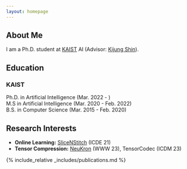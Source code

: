 ```yaml
---
layout: homepage
---
```


## About Me

I am a Ph.D. student at [KAIST](https://kaist.ac.kr/kr/) AI (Advisor: [Kijung Shin](https://kijungs.github.io/)).

## Education
### KAIST
Ph.D. in Artificial Intelligence (Mar. 2022 - )<br>
M.S in Artificial Intelligence (Mar. 2020 - Feb. 2022)<br>
B.S. in Computer Science (Mar. 2015 - Feb. 2020)

## Research Interests

- **Online Learning:** [SliceNStitch](https://ieeexplore.ieee.org/stamp/stamp.jsp?arnumber=9458693) (ICDE 21)
- **Tensor Compression:** [NeuKron](https://dl.acm.org/doi/pdf/10.1145/3543507.3583226) (WWW 23), TensorCodec (ICDM 23)

{% include_relative _includes/publications.md %}
